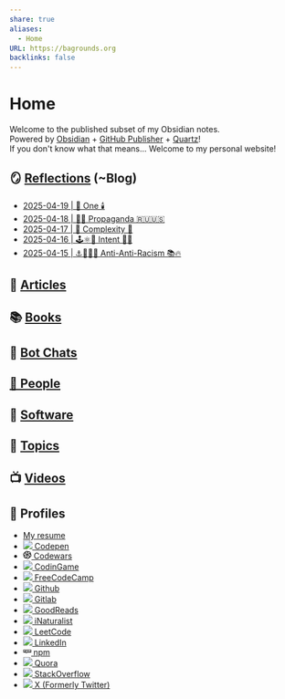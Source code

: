 ```yaml
---
share: true
aliases:
  - Home
URL: https://bagrounds.org
backlinks: false
---
```

# Home  
Welcome to the published subset of my Obsidian notes.  
Powered by [Obsidian](https://obsidian.md) + [GitHub Publisher](https://github.com/ObsidianPublisher/obsidian-github-publisher) + [Quartz](https://quartz.jzhao.xyz)!  
If you don't know what that means... Welcome to my personal website!  
  
## 🪞 [Reflections](./reflections/index.md) (~Blog)  
- [2025-04-19 | 🥳 One 🕯️](./reflections/2025-04-19.md)  
- [2025-04-18 | 🤥📣 Propaganda 🇷🇺🇺🇸](./reflections/2025-04-18.md)  
- [2025-04-17 | 🦋 Complexity 🧶](./reflections/2025-04-17.md)  
- [2025-04-16 | 🕹️⚛️🛜 Intent 🦊👀](./reflections/2025-04-16.md)  
- [2025-04-15 | ⚓🚫✊🏿 Anti-Anti-Racism 📚🔥](./reflections/2025-04-15.md)  
  
  
## 📄 [Articles](./articles/index.md)  
  
## 📚 [Books](./books/index.md)  
  
## 🤖 [Bot Chats](./bot-chats/index.md)  
  
## [👥 People](./people/index.md)  
  
## 💾 [Software](./software/index.md)  
  
## 🌌 [Topics](./topics/index.md)  
  
## 📺 [Videos](./videos/index.md)  
  
## 🔗 Profiles  
- [My resume](./topics/my-resume.md)  
- <a href="http://codepen.io/bagrounds"><img style="height:1em; margin:0;" src="https://simpleicons.org/icons/codepen.svg"/> Codepen</a>  
- <a href="http://www.codewars.com/users/bagrounds"><img style="height:1em; margin:0;" src="https://raw.githubusercontent.com/bagrounds/icons/master/codewars.svg"/> Codewars</a>  
- <a href="https://www.codingame.com/profile/0d172b10ecb72b81c2bb2646e8be9d8a8930706"><img style="height:1em; margin:0;" src="https://simpleicons.org/icons/codingame.svg"/> CodinGame</a>  
- <a href="http://freecodecamp.com/bagrounds"><img style="height:1em; margin:0;" src="https://simpleicons.org/icons/freecodecamp.svg"/> FreeCodeCamp</a>  
- <a href="https://github.com/bagrounds"><img style="height:1em; margin:0;" src="https://simpleicons.org/icons/github.svg"/> Github</a>  
- <a href="http://gitlab.com/bagrounds"><img style="height:1em; margin:0;" src="https://simpleicons.org/icons/gitlab.svg"/> Gitlab</a>  
- <a href="http://goodreads.com/bagrounds"><img style="height:1em; margin:0;" src="https://simpleicons.org/icons/goodreads.svg"/> GoodReads</a>  
- <a href="https://www.inaturalist.org/people/8822063"><img style="height:1em; margin:0;" src="https://static.inaturalist.org/wiki_page_attachments/3154-original.png"/> iNaturalist</a>  
- <a href="https://leetcode.com/u/bagrounds"><img style="height:1em; margin:0;" src="https://simpleicons.org/icons/leetcode.svg"/> LeetCode</a>  
- <a href="https://linkedin.com/in/bagrounds"><img style="height:1em; margin:0;" src="https://simpleicons.org/icons/linkedin.svg"/> LinkedIn</a>  
- <a href="http://www.npmjs.com/~bagrounds"><img style="height:1em; margin:0;" src="https://raw.githubusercontent.com/bagrounds/icons/master/npm.svg"/> npm</a>  
- <a href="https://www.quora.com/profile/Bryan-Grounds"><img style="height:1em; margin:0;" src="https://simpleicons.org/icons/quora.svg"/> Quora</a>  
- <a href="http://stackoverflow.com/users/2081363/bagrounds"><img style="height:1em; margin:0;" src="https://simpleicons.org/icons/stackoverflow.svg"/> StackOverflow</a>  
- <a href="https://twitter.com/bagrounds"><img style="height:1em; margin:0;" src="https://simpleicons.org/icons/x.svg"/> X (Formerly Twitter)</a>  
